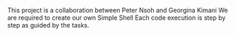This project is a collaboration between Peter Nsoh and Georgina Kimani
We are required to create our own Simple Shell
Each code execution is step by step as guided by the tasks.
